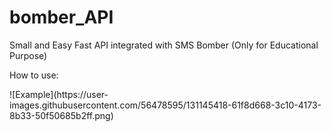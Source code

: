 # bomber_API
Small and Easy Fast API integrated with SMS Bomber (Only for Educational Purpose)
<p>How to use: <p>
![Example](https://user-images.githubusercontent.com/56478595/131145418-61f8d668-3c10-4173-8b33-50f50685b2ff.png)


